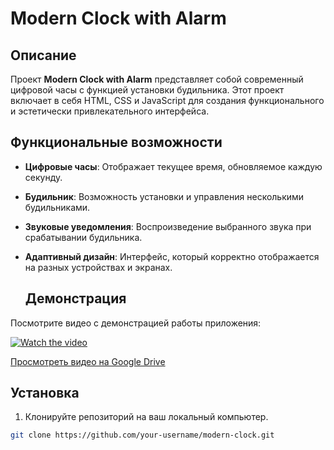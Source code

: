 # Modern Clock with Alarm

## Описание
Проект **Modern Clock with Alarm** представляет собой современный цифровой часы с функцией установки будильника. Этот проект включает в себя HTML, CSS и JavaScript для создания функционального и эстетически привлекательного интерфейса.

## Функциональные возможности
- **Цифровые часы**: Отображает текущее время, обновляемое каждую секунду.
- **Будильник**: Возможность установки и управления несколькими будильниками.
- **Звуковые уведомления**: Воспроизведение выбранного звука при срабатывании будильника.
- **Адаптивный дизайн**: Интерфейс, который корректно отображается на разных устройствах и экранах.

  ## Демонстрация

Посмотрите видео с демонстрацией работы приложения:

[![Watch the video](https://img.youtube.com/vi/05nBV6l3Ecs/0.jpg)](https://youtu.be/05nBV6l3Ecs)

[Просмотреть видео на Google Drive](https://drive.google.com/file/d/1rdjxoocmEhqVau82e6DvnA15azoxxlKC/view?t=34)


## Установка
1. Клонируйте репозиторий на ваш локальный компьютер.
```bash
git clone https://github.com/your-username/modern-clock.git

